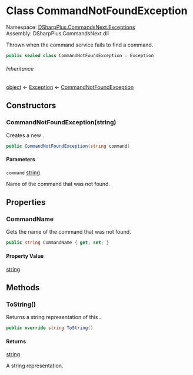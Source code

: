# Class CommandNotFoundException

Namespace: [DSharpPlus.CommandsNext.Exceptions](DSharpPlus.CommandsNext.Exceptions.md)  
Assembly: DSharpPlus.CommandsNext.dll

Thrown when the command service fails to find a command.

```csharp
public sealed class CommandNotFoundException : Exception
```

###### Inheritance

[object](https://learn.microsoft.com/dotnet/api/system.object) ← 
[Exception](https://learn.microsoft.com/dotnet/api/system.exception) ← 
[CommandNotFoundException](DSharpPlus.CommandsNext.Exceptions.CommandNotFoundException.md)

## Constructors

### <a id="DSharpPlus_CommandsNext_Exceptions_CommandNotFoundException__ctor_System_String_"></a>CommandNotFoundException\(string\)

Creates a new <xref href="DSharpPlus.CommandsNext.Exceptions.CommandNotFoundException" data-throw-if-not-resolved="false"></xref>.

```csharp
public CommandNotFoundException(string command)
```

#### Parameters

`command` [string](https://learn.microsoft.com/dotnet/api/system.string)

Name of the command that was not found.

## Properties

### <a id="DSharpPlus_CommandsNext_Exceptions_CommandNotFoundException_CommandName"></a>CommandName

Gets the name of the command that was not found.

```csharp
public string CommandName { get; set; }
```

#### Property Value

[string](https://learn.microsoft.com/dotnet/api/system.string)

## Methods

### <a id="DSharpPlus_CommandsNext_Exceptions_CommandNotFoundException_ToString"></a>ToString\(\)

Returns a string representation of this <xref href="DSharpPlus.CommandsNext.Exceptions.CommandNotFoundException" data-throw-if-not-resolved="false"></xref>.

```csharp
public override string ToString()
```

#### Returns

[string](https://learn.microsoft.com/dotnet/api/system.string)

A string representation.

